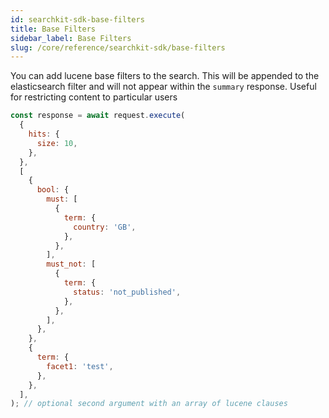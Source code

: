 ```yaml
---
id: searchkit-sdk-base-filters
title: Base Filters
sidebar_label: Base Filters
slug: /core/reference/searchkit-sdk/base-filters
---
```


You can add lucene base filters to the search. This will be appended to the elasticsearch filter and will not appear within the `summary` response. Useful for restricting content to particular users

```js
const response = await request.execute(
  {
    hits: {
      size: 10,
    },
  },
  [
    {
      bool: {
        must: [
          {
            term: {
              country: 'GB',
            },
          },
        ],
        must_not: [
          {
            term: {
              status: 'not_published',
            },
          },
        ],
      },
    },
    {
      term: {
        facet1: 'test',
      },
    },
  ],
); // optional second argument with an array of lucene clauses
```
